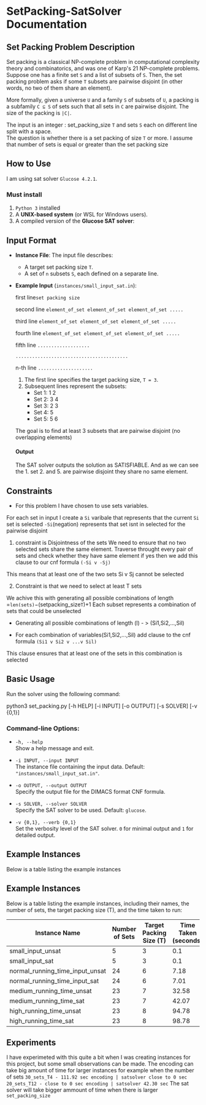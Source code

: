 # SetPacking-SatSolver Documentation

## Set Packing Problem Description

Set packing is a classical NP-complete problem in computational complexity theory and combinatorics, and was one of Karp's 21 NP-complete problems. Suppose one has a finite set `S` and a list of subsets of `S`. Then, the set packing problem asks if some `T` subsets are pairwise disjoint (in other words, no two of them share an element).

More formally, given a universe `U` and a family `S` of subsets of `U`, a packing is a subfamily `C ⊆ S` of sets such that all sets in `C` are pairwise disjoint. The size of the packing is `|C|`. 

The input is an integer : set_packing_size `T` and sets `S` each on different line split with a space.  
The question is whether there is a set packing of size `T` or more.
I assume that number of sets is equal or greater than the set packing size


## How to Use

I am using sat solver `Glucose 4.2.1`.
###  Must install
1. `Python 3` installed
2. A **UNIX-based system** (or WSL for Windows users).
3. A compiled version of the **Glucose SAT solver**:


## Input Format

- **Instance File**: The input file describes:
  - A target set packing size `T`.
  - A set of `n` subsets `S`, each defined on a separate line.
- **Example Input** (`instances/small_input_sat.in`):

    first line`set packing size`

    second line `element_of_set element_of_set element_of_set .....`

    third line `element_of_set element_of_set element_of_set .....`

    fourth line `element_of_set element_of_set element_of_set .....`

    fifth line `...................`

    `.........................................`

    n-th line `....................`

    1. The first line specifies the target packing size, `T = 3`.
    2. Subsequent lines represent the subsets:
        - Set 1: 1 2
        - Set 2: 3 4
        - Set 3: 2 3
        - Set 4: 5
        - Set 5: 5 6

    The goal is to find at least 3 subsets that are pairwise disjoint (no overlapping elements)
    #### Output

    The SAT solver outputs the solution as SATISFIABLE. 
    And as we can see the 1. set  2. and 5. are pairwise disjoint they share no same element.


## Constraints
- For this problem I have chosen to use sets variables.

For each set in input I create a `Si` varibale that represents that the current `Si` set is selected `-Si`(negation) represents that set isnt in selected for the pairwise disjoint 

1. constraint is Disjointness of the sets 
We need to ensure that no two selected sets share the same element.
Traverse throught every pair of sets and check whether they have same element if yes then we add 
this clause to our cnf formula `(-Si v -Sj)`

This means that at least one of the two sets Si v Sj cannot be selected

2. Constraint is that we need to select at least T sets

We achive this with generating all possible combinations of length =`len(sets)`−(setpacking_size`T`)+1
Each subset represents a combination of sets that could be unselected

- Generating all possible combinations of length (l) - > (Si1,Si2,...,Sil)

- For each combination of variables(Si1,Si2,...,Sil) add clause to the cnf formula 
`(Si1 v Si2 v ...v Sil)`

This clause ensures that at least one of the sets in this combination is selected



## Basic Usage

Run the solver using the following command:

python3 set_packing.py [-h HELP] [-i INPUT] [-o OUTPUT] [-s SOLVER] [-v {0,1}]

### Command-line Options:

- `-h, --help`  
  Show a help message and exit.

- `-i INPUT, --input INPUT`  
  The instance file containing the input data. Default: `"instances/small_input_sat.in"`.

- `-o OUTPUT, --output OUTPUT`  
  Specify the output file for the DIMACS format CNF formula.

- `-s SOLVER, --solver SOLVER`  
  Specify the SAT solver to be used. Default: `glucose`.

- `-v {0,1}, --verb {0,1}`  
  Set the verbosity level of the SAT solver. `0` for minimal output and `1` for detailed output.


## Example Instances

Below is a table listing the example instances
## Example Instances

Below is a table listing the example instances, including their names, the number of sets, the target packing size (T), and the time taken to run:

| Instance Name                   | Number of Sets | Target Packing Size (T) | Time Taken (seconds) |
|---------------------------------|----------------|--------------------------|-----------------------|
| small_input_unsat               | 5              | 3                        | 0.1                   |
| small_input_sat                 | 5              | 3                        | 0.1                   |
| normal_running_time_input_unsat | 24             | 6                        | 7.18                  |
| normal_running_time_input_sat   | 24             | 6                        | 7.01                  |
| medium_running_time_unsat       | 23             | 7                        | 32.58                 |
| medium_running_time_sat         | 23             | 7                        | 42.07                 |
| high_running_time_unsat         | 23             | 8                        | 94.78                 |
| high_running_time_sat           | 23             | 8                        | 98.78                 |


## Experiments
I have experimeted with this quite a bit when I was creating instances for this project, but some small observations can be made.
The encoding can take big amount of time for larger instances for example when the number of sets
`30_sets_T4 - 111.92 sec encoding | satsolver close to 0 sec`
`20_sets_T12 - close to 0 sec encoding | satsolver 42.30 sec`
The sat solver will take bigger ammount of time when there is larger `set_packing_size`